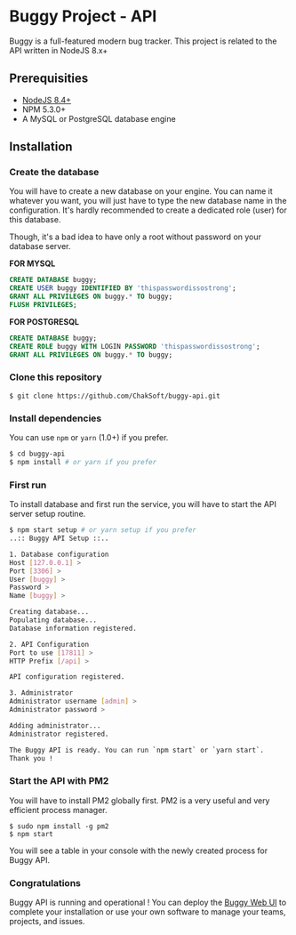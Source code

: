 # Buggy Project - API

Buggy is a full-featured modern bug tracker. This project is related to the API written in NodeJS 8.x+

## Prerequisities

* [NodeJS 8.4+](https://nodejs.org/en/)
* NPM 5.3.0+
* A MySQL or PostgreSQL database engine

## Installation

### Create the database

You will have to create a new database on your engine. You can name it whatever you want, you will just have to type the new database name in the configuration.
It's hardly recommended to create a dedicated role (user) for this database.

Though, it's a bad idea to have only a root without password on your database server.

**FOR MYSQL**

```sql
CREATE DATABASE buggy;
CREATE USER buggy IDENTIFIED BY 'thispasswordissostrong';
GRANT ALL PRIVILEGES ON buggy.* TO buggy;
FLUSH PRIVILEGES;
```

**FOR POSTGRESQL**

```sql
CREATE DATABASE buggy;
CREATE ROLE buggy WITH LOGIN PASSWORD 'thispasswordissostrong';
GRANT ALL PRIVILEGES ON buggy.* TO buggy;
```

### Clone this repository

```
$ git clone https://github.com/ChakSoft/buggy-api.git
```

### Install dependencies

You can use `npm` or `yarn` (1.0+) if you prefer.

```bash
$ cd buggy-api
$ npm install # or yarn if you prefer
```

### First run

To install database and first run the service, you will have to start the API server setup routine.

```bash
$ npm start setup # or yarn setup if you prefer
..:: Buggy API Setup ::..

1. Database configuration
Host [127.0.0.1] >
Port [3306] >
User [buggy] >
Password >
Name [buggy] >

Creating database...
Populating database...
Database information registered.

2. API Configuration
Port to use [17811] >
HTTP Prefix [/api] >

API configuration registered.

3. Administrator
Administrator username [admin] >
Administrator password >

Adding administrator...
Administrator registered.

The Buggy API is ready. You can run `npm start` or `yarn start`.
Thank you !
```

### Start the API with PM2

You will have to install PM2 globally first. PM2 is a very useful and very efficient process manager.

```
$ sudo npm install -g pm2
$ npm start
```

You will see a table in your console with the newly created process for Buggy API.

### Congratulations

Buggy API is running and operational !
You can deploy the [Buggy Web UI](https://github.com/ChakSoft/buggy-web) to complete your installation or use your own software to manage your teams, projects, and issues.
